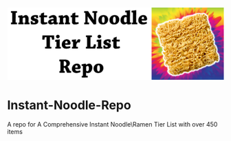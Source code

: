 ![](https://github.com/SteamWo1f/Instant-Noodle-Repo/blob/ca9fa2ab188470909a254f37eb77dd828d12d693/banner.png)
# Instant-Noodle-Repo
A repo for A Comprehensive Instant Noodle\Ramen Tier List with over 450 items
